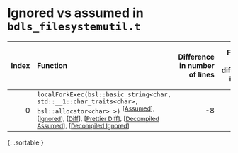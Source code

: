 # Ignored vs assumed in `bdls_filesystemutil.t`

<script src="../sorttable.js"></script>

|   Index | Function                                                                                                                                                                                                                                                                                                              |   Difference in number of lines |   Function size difference in bytes |   Number of lines in assumed build |   Number of bytes in assumed build |   Number of lines in ignored build |   Number of bytes in ignored build |
|--------:|:----------------------------------------------------------------------------------------------------------------------------------------------------------------------------------------------------------------------------------------------------------------------------------------------------------------------|--------------------------------:|------------------------------------:|-----------------------------------:|-----------------------------------:|-----------------------------------:|-----------------------------------:|
|       0 | `localForkExec(bsl::basic_string<char, std::__1::char_traits<char>, bsl::allocator<char> >)` <sup>\[[Assumed](0-assume)\], \[[Ignored](0-none)\], \[[Diff](0.diff.html)\], \[[Prettier Diff](0-diff.html)\], \[[Decompiled Assumed](0-assume-decompiled.txt)\], \[[Decompiled Ignored](0-none-decompiled.txt)\]</sup> |                              -8 |                                 -32 |                                 78 |                                272 |                                 86 |                                304 |
{: .sortable }
